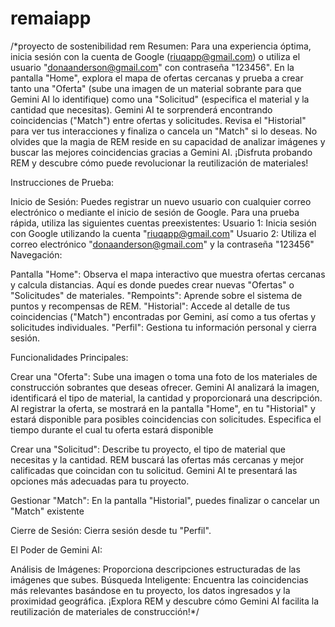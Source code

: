 # remaiapp

/*proyecto de sostenibilidad rem
Resumen:
Para una experiencia óptima, inicia sesión con la cuenta de Google (riuqapp@gmail.com) o utiliza el usuario "donaanderson@gmail.com" con contraseña "123456". En la pantalla "Home", explora el mapa de ofertas cercanas y prueba a crear tanto una "Oferta" (sube una imagen de un material sobrante para que Gemini AI lo identifique) como una "Solicitud" (especifica el material y la cantidad que necesitas). Gemini AI te sorprenderá encontrando coincidencias ("Match") entre ofertas y solicitudes. Revisa el "Historial" para ver tus interacciones y finaliza o cancela un "Match" si lo deseas. No olvides que la magia de REM reside en su capacidad de analizar imágenes y buscar las mejores coincidencias gracias a Gemini AI. ¡Disfruta probando REM y descubre cómo puede revolucionar la reutilización de materiales!


Instrucciones de Prueba:

Inicio de Sesión:
Puedes registrar un nuevo usuario con cualquier correo electrónico o mediante el inicio de sesión de Google.
Para una prueba rápida, utiliza las siguientes cuentas preexistentes:
Usuario 1: Inicia sesión con Google utilizando la cuenta "riuqapp@gmail.com"
Usuario 2: Utiliza el correo electrónico "donaanderson@gmail.com" y la contraseña "123456"
Navegación:

Pantalla "Home":
Observa el mapa interactivo que muestra ofertas cercanas y calcula distancias.
Aquí es donde puedes crear nuevas "Ofertas" o "Solicitudes" de materiales.
"Rempoints": Aprende sobre el sistema de puntos y recompensas de REM.
"Historial": Accede al detalle de tus coincidencias ("Match") encontradas por Gemini, así como a tus ofertas y solicitudes individuales.
"Perfil": Gestiona tu información personal y cierra sesión.

Funcionalidades Principales:

Crear una "Oferta":
Sube una imagen o toma una foto de los materiales de construcción sobrantes que deseas ofrecer.
Gemini AI analizará la imagen, identificará el tipo de material, la cantidad y proporcionará una descripción.
Al registrar la oferta, se mostrará en la pantalla "Home", en tu "Historial" y estará disponible para posibles coincidencias con solicitudes.
Especifica el tiempo durante el cual tu oferta estará disponible

Crear una "Solicitud":
Describe tu proyecto, el tipo de material que necesitas y la cantidad.
REM buscará las ofertas más cercanas y mejor calificadas que coincidan con tu solicitud.
Gemini AI te presentará las opciones más adecuadas para tu proyecto.

Gestionar "Match":
En la pantalla "Historial", puedes finalizar o cancelar un "Match" existente

Cierre de Sesión:
Cierra sesión desde tu "Perfil".

El Poder de Gemini AI:

Análisis de Imágenes: Proporciona descripciones estructuradas de las imágenes que subes.
Búsqueda Inteligente: Encuentra las coincidencias más relevantes basándose en tu proyecto, los datos ingresados y la proximidad geográfica.
¡Explora REM y descubre cómo Gemini AI facilita la reutilización de materiales de construcción!*/
